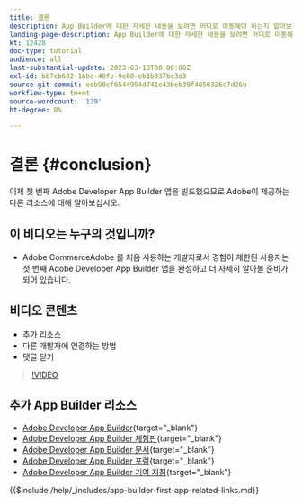 ```yaml
---
title: 결론
description: App Builder에 대한 자세한 내용을 보려면 어디로 이동해야 하는지 알아보십시오.
landing-page-description: App Builder에 대한 자세한 내용을 보려면 어디로 이동해야 하는지 알아보십시오.
kt: 12428
doc-type: tutorial
audience: all
last-substantial-update: 2023-03-13T00:00:00Z
exl-id: bb7cb692-16bd-48fe-9e88-eb1b337bc3a3
source-git-commit: edb98cf6544954d741c43beb39f4056326c7d26b
workflow-type: tm+mt
source-wordcount: '139'
ht-degree: 0%

---
```


# 결론 {#conclusion}

이제 첫 번째 Adobe Developer App Builder 앱을 빌드했으므로 Adobe이 제공하는 다른 리소스에 대해 알아보십시오.

## 이 비디오는 누구의 것입니까?

* Adobe CommerceAdobe 를 처음 사용하는 개발자로서 경험이 제한된 사용자는 첫 번째 Adobe Developer App Builder 앱을 완성하고 더 자세히 알아볼 준비가 되어 있습니다.

## 비디오 콘텐츠

* 추가 리소스
* 다른 개발자에 연결하는 방법
* 댓글 닫기

>[!VIDEO](https://video.tv.adobe.com/v/3416741?quality=12&learn=on)

## 추가 App Builder 리소스

* [Adobe Developer App Builder](https://developer.adobe.com/app-builder/){target="_blank"}
* [Adobe Developer App Builder 체험판](https://developer.adobe.com/app-builder/trial/){target="_blank"}
* [Adobe Developer App Builder 문서](https://developer.adobe.com/app-builder/docs/overview/){target="_blank"}
* [Adobe Developer App Builder 포럼](https://experienceleaguecommunities.adobe.com/t5/project-firefly/ct-p/project-firefly){target="_blank"}
* [Adobe Developer App Builder 기여 지침](https://developer.adobe.com/app-builder/docs/guides/contribution_guides/){target="_blank"}

{{$include /help/_includes/app-builder-first-app-related-links.md}}
